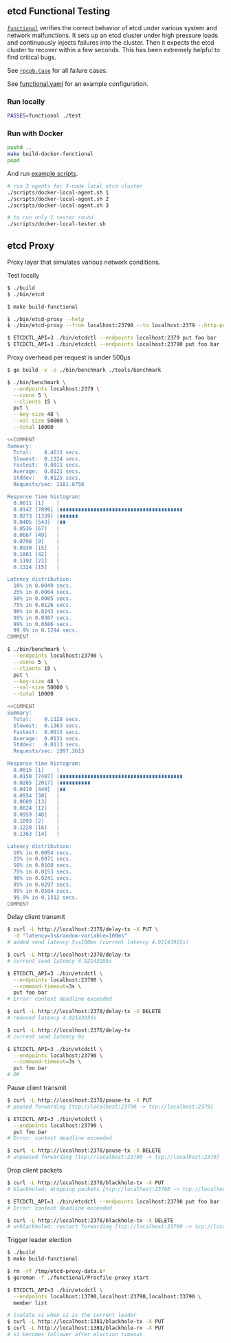 ## etcd Functional Testing

[`functional`](https://godoc.org/GDTS/utils/coreos/etcd/functional) verifies the correct behavior of etcd under various system and network malfunctions. It sets up an etcd cluster under high pressure loads and continuously injects failures into the cluster. Then it expects the etcd cluster to recover within a few seconds. This has been extremely helpful to find critical bugs.

See [`rpcpb.Case`](https://godoc.org/GDTS/utils/coreos/etcd/functional/rpcpb#Case) for all failure cases.

See [functional.yaml](https://GDTS/utils/coreos/etcd/blob/master/functional.yaml) for an example configuration.

### Run locally

```bash
PASSES=functional ./test
```

### Run with Docker

```bash
pushd ..
make build-docker-functional
popd
```

And run [example scripts](./scripts).

```bash
# run 3 agents for 3-node local etcd cluster
./scripts/docker-local-agent.sh 1
./scripts/docker-local-agent.sh 2
./scripts/docker-local-agent.sh 3

# to run only 1 tester round
./scripts/docker-local-tester.sh
```

## etcd Proxy

Proxy layer that simulates various network conditions.

Test locally

```bash
$ ./build
$ ./bin/etcd

$ make build-functional

$ ./bin/etcd-proxy --help
$ ./bin/etcd-proxy --from localhost:23790 --to localhost:2379 --http-port 2378 --verbose

$ ETCDCTL_API=3 ./bin/etcdctl --endpoints localhost:2379 put foo bar
$ ETCDCTL_API=3 ./bin/etcdctl --endpoints localhost:23790 put foo bar
```

Proxy overhead per request is under 500μs

```bash
$ go build -v -o ./bin/benchmark ./tools/benchmark

$ ./bin/benchmark \
  --endpoints localhost:2379 \
  --conns 5 \
  --clients 15 \
  put \
  --key-size 48 \
  --val-size 50000 \
  --total 10000

<<COMMENT
Summary:
  Total:	8.4611 secs.
  Slowest:	0.1324 secs.
  Fastest:	0.0011 secs.
  Average:	0.0121 secs.
  Stddev:	0.0125 secs.
  Requests/sec:	1181.8758

Response time histogram:
  0.0011 [1]	|
  0.0142 [7899]	|∎∎∎∎∎∎∎∎∎∎∎∎∎∎∎∎∎∎∎∎∎∎∎∎∎∎∎∎∎∎∎∎∎∎∎∎∎∎∎∎
  0.0273 [1339]	|∎∎∎∎∎∎
  0.0405 [543]	|∎∎
  0.0536 [67]	|
  0.0667 [49]	|
  0.0798 [9]	|
  0.0930 [15]	|
  0.1061 [42]	|
  0.1192 [21]	|
  0.1324 [15]	|

Latency distribution:
  10% in 0.0049 secs.
  25% in 0.0064 secs.
  50% in 0.0085 secs.
  75% in 0.0126 secs.
  90% in 0.0243 secs.
  95% in 0.0307 secs.
  99% in 0.0686 secs.
  99.9% in 0.1294 secs.
COMMENT

$ ./bin/benchmark \
  --endpoints localhost:23790 \
  --conns 5 \
  --clients 15 \
  put \
  --key-size 48 \
  --val-size 50000 \
  --total 10000

<<COMMENT
Summary:
  Total:	9.1128 secs.
  Slowest:	0.1363 secs.
  Fastest:	0.0015 secs.
  Average:	0.0131 secs.
  Stddev:	0.0113 secs.
  Requests/sec:	1097.3613

Response time histogram:
  0.0015 [1]	|
  0.0150 [7407]	|∎∎∎∎∎∎∎∎∎∎∎∎∎∎∎∎∎∎∎∎∎∎∎∎∎∎∎∎∎∎∎∎∎∎∎∎∎∎∎∎
  0.0285 [2017]	|∎∎∎∎∎∎∎∎∎∎
  0.0419 [440]	|∎∎
  0.0554 [30]	|
  0.0689 [13]	|
  0.0824 [12]	|
  0.0959 [48]	|
  0.1093 [2]	|
  0.1228 [16]	|
  0.1363 [14]	|

Latency distribution:
  10% in 0.0054 secs.
  25% in 0.0071 secs.
  50% in 0.0100 secs.
  75% in 0.0153 secs.
  90% in 0.0241 secs.
  95% in 0.0297 secs.
  99% in 0.0584 secs.
  99.9% in 0.1312 secs.
COMMENT
```

Delay client transmit

```bash
$ curl -L http://localhost:2378/delay-tx -X PUT \
  -d "latency=5s&random-variable=100ms"
# added send latency 5s±100ms (current latency 4.92143955s)

$ curl -L http://localhost:2378/delay-tx
# current send latency 4.92143955s

$ ETCDCTL_API=3 ./bin/etcdctl \
  --endpoints localhost:23790 \
  --command-timeout=3s \
  put foo bar
# Error: context deadline exceeded

$ curl -L http://localhost:2378/delay-tx -X DELETE
# removed latency 4.92143955s

$ curl -L http://localhost:2378/delay-tx
# current send latency 0s

$ ETCDCTL_API=3 ./bin/etcdctl \
  --endpoints localhost:23790 \
  --command-timeout=3s \
  put foo bar
# OK
```

Pause client transmit

```bash
$ curl -L http://localhost:2378/pause-tx -X PUT
# paused forwarding [tcp://localhost:23790 -> tcp://localhost:2379]

$ ETCDCTL_API=3 ./bin/etcdctl \
  --endpoints localhost:23790 \
  put foo bar
# Error: context deadline exceeded

$ curl -L http://localhost:2378/pause-tx -X DELETE
# unpaused forwarding [tcp://localhost:23790 -> tcp://localhost:2379]
```

Drop client packets

```bash
$ curl -L http://localhost:2378/blackhole-tx -X PUT
# blackholed; dropping packets [tcp://localhost:23790 -> tcp://localhost:2379]

$ ETCDCTL_API=3 ./bin/etcdctl --endpoints localhost:23790 put foo bar
# Error: context deadline exceeded

$ curl -L http://localhost:2378/blackhole-tx -X DELETE
# unblackholed; restart forwarding [tcp://localhost:23790 -> tcp://localhost:2379]
```

Trigger leader election

```bash
$ ./build
$ make build-functional

$ rm -rf /tmp/etcd-proxy-data.s*
$ goreman -f ./functional/Procfile-proxy start

$ ETCDCTL_API=3 ./bin/etcdctl \
  --endpoints localhost:13790,localhost:23790,localhost:33790 \
  member list

# isolate s1 when s1 is the current leader
$ curl -L http://localhost:1381/blackhole-tx -X PUT
$ curl -L http://localhost:1381/blackhole-rx -X PUT
# s1 becomes follower after election timeout
```
